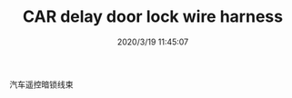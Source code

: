 ﻿---
layout: post 
title: CAR delay door lock wire harness
tags: CDELAY
categories: wire-harness
overview: 
series: 
part_number: 
thumb_img: static/202003/248-thumb-20200319194556.jpg
small_img: static/202003/248-20200319194556.jpg
date: 2020/3/19 11:45:07
---


汽车遥控暗锁线束
